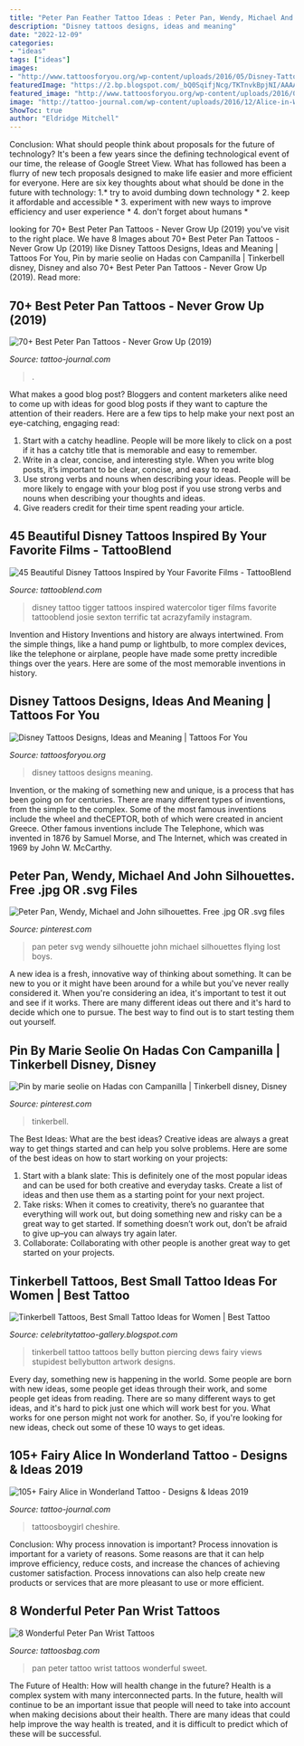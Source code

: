 ```yaml
---
title: "Peter Pan Feather Tattoo Ideas : Peter Pan, Wendy, Michael And John Silhouettes. Free .jpg Or .svg Files"
description: "Disney tattoos designs, ideas and meaning"
date: "2022-12-09"
categories:
- "ideas"
tags: ["ideas"]
images:
- "http://www.tattoosforyou.org/wp-content/uploads/2016/05/Disney-Tattoos-for-Girls.jpg"
featuredImage: "https://2.bp.blogspot.com/_bQ0SqifjNcg/TKTnvkBpjNI/AAAAAAAAdtw/ZRuevan0vxE/s640/tinkerbell-tattoo.jpg"
featured_image: "http://www.tattoosforyou.org/wp-content/uploads/2016/05/Disney-Tattoos-for-Girls.jpg"
image: "http://tattoo-journal.com/wp-content/uploads/2016/12/Alice-in-Wonderland-Tattoo-97.jpg"
ShowToc: true
author: "Eldridge Mitchell"
---
```



Conclusion: What should people think about proposals for the future of technology?
It's been a few years since the defining technological event of our time, the release of Google Street View. What has followed has been a flurry of new tech proposals designed to make life easier and more efficient for everyone. Here are six key thoughts about what should be done in the future with technology: 
1.* try to avoid dumbing down technology *
2. keep it affordable and accessible *
3. experiment with new ways to improve efficiency and user experience *
4. don't forget about humans *

	

		
looking for 70+ Best Peter Pan Tattoos - Never Grow Up (2019) you've visit to the right place. We have 8 Images about 70+ Best Peter Pan Tattoos - Never Grow Up (2019) like Disney Tattoos Designs, Ideas and Meaning | Tattoos For You, Pin by marie seolie on Hadas con Campanilla | Tinkerbell disney, Disney and also 70+ Best Peter Pan Tattoos - Never Grow Up (2019). Read more:
		
    
## 70+ Best Peter Pan Tattoos - Never Grow Up (2019)

<img loading=lazy src="https://tattoo-journal.com/wp-content/uploads/2016/12/14677460_1618116115149747_444963301969887232_n.jpg" onerror="this.onerror=null;this.src='https://tse1.mm.bing.net/th?id=OIP.nOcDPprnvbfYLZ8n3vnwBgHaHa&amp;pid=15.1';" alt="70+ Best Peter Pan Tattoos - Never Grow Up (2019)">

_Source: tattoo-journal.com_

>. 

	

What makes a good blog post?
Bloggers and content marketers alike need to come up with ideas for good blog posts if they want to capture the attention of their readers. Here are a few tips to help make your next post an eye-catching, engaging read: 
1. Start with a catchy headline. People will be more likely to click on a post if it has a catchy title that is memorable and easy to remember.
2. Write in a clear, concise, and interesting style. When you write blog posts, it’s important to be clear, concise, and easy to read.
3. Use strong verbs and nouns when describing your ideas. People will be more likely to engage with your blog post if you use strong verbs and nouns when describing your thoughts and ideas.
4. Give readers credit for their time spent reading your article.

    
## 45 Beautiful Disney Tattoos Inspired By Your Favorite Films - TattooBlend

<img loading=lazy src="https://tattooblend.com/wp-content/uploads/2016/07/disney-tigger-tattoo.jpg" onerror="this.onerror=null;this.src='https://tse4.mm.bing.net/th?id=OIP.NqJ8FsWtVR_6wSr5yoyiwAHaHY&amp;pid=15.1';" alt="45 Beautiful Disney Tattoos Inspired by Your Favorite Films - TattooBlend">

_Source: tattooblend.com_

>disney tattoo tigger tattoos inspired watercolor tiger films favorite tattooblend josie sexton terrific tat acrazyfamily instagram. 

	

Invention and History
Inventions and history are always intertwined. From the simple things, like a hand pump or lightbulb, to more complex devices, like the telephone or airplane, people have made some pretty incredible things over the years. Here are some of the most memorable inventions in history.

    
## Disney Tattoos Designs, Ideas And Meaning | Tattoos For You

<img loading=lazy src="http://www.tattoosforyou.org/wp-content/uploads/2016/05/Disney-Tattoos-for-Girls.jpg" onerror="this.onerror=null;this.src='https://tse3.mm.bing.net/th?id=OIP._Y4B8j2OQ6N8i0Mw4dqANwHaJ6&amp;pid=15.1';" alt="Disney Tattoos Designs, Ideas and Meaning | Tattoos For You">

_Source: tattoosforyou.org_

>disney tattoos designs meaning. 

	

Invention, or the making of something new and unique, is a process that has been going on for centuries. There are many different types of inventions, from the simple to the complex. Some of the most famous inventions include the wheel and theCEPTOR, both of which were created in ancient Greece. Other famous inventions include The Telephone, which was invented in 1876 by Samuel Morse, and The Internet, which was created in 1969 by John W. McCarthy.

    
## Peter Pan, Wendy, Michael And John Silhouettes. Free .jpg OR .svg Files

<img loading=lazy src="https://s-media-cache-ak0.pinimg.com/736x/ad/15/2f/ad152f705ada12dea0ef62911e58f21f.jpg" onerror="this.onerror=null;this.src='https://tse4.mm.bing.net/th?id=OIP.U_EtiqOhtzxOn8AzL1dtwQHaD1&amp;pid=15.1';" alt="Peter Pan, Wendy, Michael and John silhouettes. Free .jpg OR .svg files">

_Source: pinterest.com_

>pan peter svg wendy silhouette john michael silhouettes flying lost boys. 

	

A new idea is a fresh, innovative way of thinking about something. It can be new to you or it might have been around for a while but you've never really considered it. When you're considering an idea, it's important to test it out and see if it works. There are many different ideas out there and it's hard to decide which one to pursue. The best way to find out is to start testing them out yourself.

    
## Pin By Marie Seolie On Hadas Con Campanilla | Tinkerbell Disney, Disney

<img loading=lazy src="https://i.pinimg.com/originals/27/0c/c1/270cc11db07a70f11df7c45386d89f1b.jpg" onerror="this.onerror=null;this.src='https://tse4.mm.bing.net/th?id=OIP.s2Knpops9XBtYEYFg-F9PAHaNJ&amp;pid=15.1';" alt="Pin by marie seolie on Hadas con Campanilla | Tinkerbell disney, Disney">

_Source: pinterest.com_

>tinkerbell. 

	

The Best Ideas: What are the best ideas?
Creative ideas are always a great way to get things started and can help you solve problems. Here are some of the best ideas on how to start working on your projects: 
1. Start with a blank slate: This is definitely one of the most popular ideas and can be used for both creative and everyday tasks. Create a list of ideas and then use them as a starting point for your next project. 
2. Take risks: When it comes to creativity, there’s no guarantee that everything will work out, but doing something new and risky can be a great way to get started. If something doesn’t work out, don’t be afraid to give up–you can always try again later. 
3. Collaborate: Collaborating with other people is another great way to get started on your projects.

    
## Tinkerbell Tattoos, Best Small Tattoo Ideas For Women | Best Tattoo

<img loading=lazy src="https://2.bp.blogspot.com/_bQ0SqifjNcg/TKTnvkBpjNI/AAAAAAAAdtw/ZRuevan0vxE/s640/tinkerbell-tattoo.jpg" onerror="this.onerror=null;this.src='https://tse2.mm.bing.net/th?id=OIP.lk4w6cQ5y-jX_NX0goBxywHaJ4&amp;pid=15.1';" alt="Tinkerbell Tattoos, Best Small Tattoo Ideas for Women | Best Tattoo">

_Source: celebritytattoo-gallery.blogspot.com_

>tinkerbell tattoo tattoos belly button piercing dews fairy views stupidest bellybutton artwork designs. 

	

Every day, something new is happening in the world. Some people are born with new ideas, some people get ideas through their work, and some people get ideas from reading. There are so many different ways to get ideas, and it's hard to pick just one which will work best for you. What works for one person might not work for another. So, if you're looking for new ideas, check out some of these 10 ways to get ideas.

    
## 105+ Fairy Alice In Wonderland Tattoo - Designs &amp; Ideas 2019

<img loading=lazy src="http://tattoo-journal.com/wp-content/uploads/2016/12/Alice-in-Wonderland-Tattoo-97.jpg" onerror="this.onerror=null;this.src='https://tse2.mm.bing.net/th?id=OIP.UvmrUokVLFaUse8fozLE9gHaHa&amp;pid=15.1';" alt="105+ Fairy Alice in Wonderland Tattoo - Designs &amp; Ideas 2019">

_Source: tattoo-journal.com_

>tattoosboygirl cheshire. 

	

Conclusion: Why process innovation is important?
Process innovation is important for a variety of reasons. Some reasons are that it can help improve efficiency, reduce costs, and increase the chances of achieving customer satisfaction. Process innovations can also help create new products or services that are more pleasant to use or more efficient.

    
## 8 Wonderful Peter Pan Wrist Tattoos

<img loading=lazy src="http://www.tattoosbag.com/wp-content/uploads/2016/10/Sweet-Peter-Pan-Wrist-Tattoo.jpg" onerror="this.onerror=null;this.src='https://tse3.mm.bing.net/th?id=OIP.8Ip_ErF1mfed6fKyuYhn3AHaFj&amp;pid=15.1';" alt="8 Wonderful Peter Pan Wrist Tattoos">

_Source: tattoosbag.com_

>pan peter tattoo wrist tattoos wonderful sweet. 

	

The Future of Health: How will health change in the future?
Health is a complex system with many interconnected parts. In the future, health will continue to be an important issue that people will need to take into account when making decisions about their health. There are many ideas that could help improve the way health is treated, and it is difficult to predict which of these will be successful.

